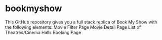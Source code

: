 # bookmyshow
 This GitHub repository gives you a full stack replica of Book My Show with the following elements:  Movie Filter Page Movie Detail Page List of Theatres/Cinema Halls Booking Page
